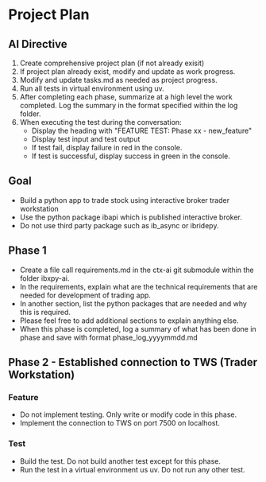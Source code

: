 # Project Plan

## AI Directive
1. Create comprehensive project plan (if not already exisit)
2. If project plan already exist, modify and update as work progress.
3. Modify and update tasks.md as needed as project progress.
5. Run all tests in virtual environment using uv.
6. After completing each phase, summarize at a high level the work completed.  Log the summary in the format specified within the log folder.
7. When executing the test during the conversation: 
    - Display the heading with "FEATURE TEST: Phase xx - new_feature"
    - Display test input and test output 
    - If test fail, display failure in red in the console.
    - If test is successful, display success in green in the console.

## Goal
- Build a python app to trade stock using interactive broker trader workstation
- Use the python package ibapi which is published interactive broker. 
- Do not use third party package such as ib_async or ibridepy.


## Phase 1  
- Create a file call requirements.md in the ctx-ai git submodule within the folder ibxpy-ai.
- In the requirements, explain what are the technical requirements that are needed for development of trading app.
- In another section, list the python packages that are needed and why this is required.
- Please feel free to add additional sections to explain anything else.
- When this phase is completed, log a summary of what has been done in phase and save with format phase_log_yyyymmdd.md

## Phase 2 - Established connection to TWS (Trader Workstation)
### Feature
- Do not implement testing. Only write or modify code in this phase.
- Implement the connection to TWS on port 7500 on localhost.
### Test
- Build the test.  Do not build another test except for this phase.
- Run the test in a virtual environment us uv.  Do not run any other test.  

